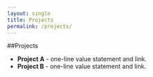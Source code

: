 ```yaml
---
layout: single 
title: Projects
permalink: /projects/ 
---
```


##Projects

- **Project A** - one-line value statement and link.
- **Project B** - one-line value statement and link. 
